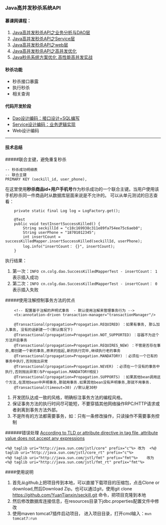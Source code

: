 ### Java高并发秒杀系统API

#### 慕课网课程：
1. [Java高并发秒杀API之业务分析与DAO层 ](https://www.imooc.com/learn/630)
2. [Java高并发秒杀API之Service层](https://www.imooc.com/learn/631)
3. [Java高并发秒杀API之web层](https://www.imooc.com/learn/630)
4. [Java高并发秒杀API之高并发优化](https://www.imooc.com/learn/632)
5. [Java秒杀系统方案优化 高性能高并发实战](https://coding.imooc.com/class/168.html)

#### 秒杀功能
- 秒杀接口暴露
- 执行秒杀
- 相关查询

#### 代码开发阶段
- [Dao设计编码：接口设计+SQL编写](https://github.com/colg-cloud/seckill/tree/master/src/main/java/cn/colg/dao)
- [Service设计编码：业务逻辑实现](https://github.com/colg-cloud/seckill/tree/master/src/main/java/cn/colg/service)
- Web设计编码

---

#### 技术总结
#####联合主键，避免重复秒杀
```
-- 秒杀成功明细表
-- 联合主键
PRIMARY KEY (seckill_id, user_phone),
```
在这里使用**秒杀商品id+用户手机号**作为秒杀成功的一个联合主键。当用户使用该手机秒杀同一件商品时从数据库层面来说是不允许的。
可以从单元测试的日志查看：
```
	private static final Log log = LogFactory.get();

	@Test
	public void testInsertSuccessKilled() {
		String seckillId = "c18c169938c311e89fa754ee75c6aeb0";
		String userPhone = "18701012345";
		int insertCount = successKilledMapper.insertSuccessKilled(seckillId, userPhone);
		log.info("insertCount： {}", insertCount);
	}
```
执行结果：
1. 第一次：`INFO cn.colg.dao.SuccessKilledMapperTest - insertCount： 1`    表示插入成功
2. 第二次：`INFO cn.colg.dao.SuccessKilledMapperTest - insertCount： 0`    表示插入失败

#####使用注解控制事务方法的优点
```
	<!-- 配置基于注解的声明式事务  - 默认使用注解来管理事务行为 -->
	<tx:annotation-driven transaction-manager="transactionManager"/>
	
	@Transactional(propagation=Propagation.REQUIRED) ：如果有事务, 那么加入事务, 没有的话新建一个(默认情况下)
	@Transactional(propagation=Propagation.NOT_SUPPORTED) ：容器不为这个方法开启事务
	@Transactional(propagation=Propagation.REQUIRES_NEW) ：不管是否存在事务,都创建一个新的事务,原来的挂起,新的执行完毕,继续执行老的事务
	@Transactional(propagation=Propagation.MANDATORY) ：必须在一个已有的事务中执行,否则抛出异常
	@Transactional(propagation=Propagation.NEVER) ：必须在一个没有的事务中执行,否则抛出异常(与Propagation.MANDATORY相反)
	@Transactional(propagation=Propagation.SUPPORTS) ：如果其他bean调用这个方法,在其他bean中声明事务,那就用事务.如果其他bean没有声明事务,那就不用事务.
	@Transactional(timeout=30) //默认是30秒
```
1. 开发团队达成一致的风格，明确标注事务方法的编程风格。
2. 保证事务方法的执行时间尽可能短，不要穿插其他网络操作RPC/HTTP请求或者剥离到事务方法外部。
3. 不是所有的方法都需要事务，如：只有一条修改操作，只读操作不需要事务控制

######错误处理
[According to TLD or attribute directive in tag file, attribute value does not accept any expressions](https://blog.csdn.net/jasper_success/article/details/6693434)
```
<%@ taglib uri="http://java.sun.com/jstl/core" prefix="c"%>	改为	<%@ taglib uri="http://java.sun.com/jstl/core_rt" prefix="c"%>
<%@ taglib uri="http://java.sun.com/jstl/fmt" prefix="fmt"%>	改为	<%@ taglib uri="http://java.sun.com/jstl/fmt_rt" prefix="fmt"%>
```

####使用说明
1. 首先从github上把项目传到本地，可以直接下载项目的压缩包，点击Clone or download,然后Download Zip。也可以通过git，使用git clone  https://github.com/YuanTianxin/seckill.git 命令，把项目克隆到本地
2. 然后修改数据库连接信息，在resources目录下jdbc.properties配置文件中修改
3. 使用maven tomcat7插件启动项目， 进入项目目录，打开cmd输入：`mvn tomcat7:run`
